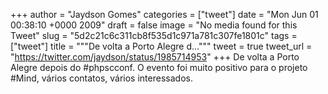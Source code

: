 
+++
author = "Jaydson Gomes"
categories = ["tweet"]
date = "Mon Jun 01 00:38:10 +0000 2009"
draft = false
image = "No media found for this Tweet"
slug = "5d2c21c6c311cb8f535d1c971a781c307fe1801c"
tags = ["tweet"]
title = """De volta a Porto Alegre d..."""
tweet = true
tweet_url = "https://twitter.com/jaydson/status/1985714953"
+++
De volta a Porto Alegre depois do #phpscconf. O evento foi muito positivo para o projeto #Mind, vários contatos, vários interessados.
